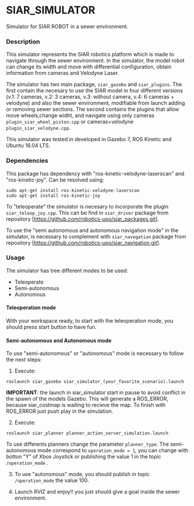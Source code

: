 # SIAR_SIMULATOR

Simulator for SIAR ROBOT in a sewer environment.

### Description

This simulator represents the SIAR robotics platform which is made to navigate through the sewer environment. In the simulator, the model robot can change its width and move with differential configuration, obtain information from cameras and Velodyne Laser.    

The simulator has two main package, `siar_gazebo` and `siar_plugins`. The first contain the necesary to use the SIAR model in four different versions (v.1: 7 cameras, v.2: 3 cameras, v.3: without camera, v.4: 6 cameras + velodyne) and also the sewer environment, modifiable from launch adding or removing sewer sections. The second contains the plugins that allow  move wheels,change widht, and navigate using only cameras `plugin_siar_wheel_piston.cpp` or cameras+velodyne `plugin_siar_velodyne.cpp`.

This simulator was tested in developed in Gazebo 7, ROS Kinetic and Ubuntu 16.04 LTS.


### Dependencies 

This package has dependency with "ros-kinetic-velodyne-laserscan" and "ros-kinetic-joy". Can be resolved using:

```
sudo apt-get install ros-kinetic-velodyne-laserscan
sudo apt-get install ros-kinetic-joy
```

To "teleoperate" the simulator is necesary to incorporate the plugin `siar_teleop_joy.cpp`. This can be find in `siar_driver` package from repository [https://github.com/robotics-upo/siar_packages.git].

To use the "semi autonomous and autonomous navigation mode" in the simulator, is necessary to complement with `siar_navegation` package from repository [https://github.com/robotics-upo/siar_navigation.git].

### Usage

The simulator has tree different modes to be used: 
* Teleoperate
* Semi-autonomous
* Autonomous

#### Teleoperation mode

With your workspace ready, to start with the teleoperation mode, you should press start button to have fun. 

#### Semi-autonomous and Autonomous mode

To use "semi-autonomous" or "autonomous" mode is necessary to follow the next steps:

1. Execute: 
```
roslaunch siar_gazebo siar_simulator_(your_favorite_scenario).launch
``` 
**IMPORTANT**: the launch in siar_simulator start in pause to avoid conflict in the spawn of the models Gazebo. This will generate a ROS_ERROR, because siar_costmap is waiting to recieve the map. To finish with ROS_ERROR just push play in the simulation.
    
2. Execute: 
```
roslaunch siar_planner planner_action_server_simulation.launch
``` 
To use differents planners change the parameter `planner_type`. The semi-autonomous mode correspond to `operation_mode = 1`, you can change with botton "Y" of Xbox Joystick or publishing the value 1 in the topic `/operation_mode` .

3. To use "autonomous" mode, you should publish  in topic `/operation_mode` the value 100.

4. Launch RVIZ and enjoy!! you just should give a goal inside the sewer environment.


